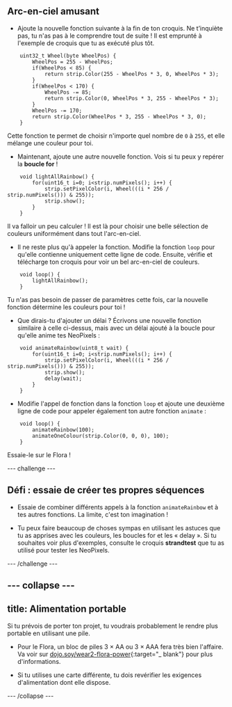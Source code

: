 ## Arc-en-ciel amusant

+ Ajoute la nouvelle fonction suivante à la fin de ton croquis. Ne t’inquiète pas, tu n'as pas à le comprendre tout de suite ! Il est emprunté à l'exemple de croquis que tu as exécuté plus tôt.


```
    uint32_t Wheel(byte WheelPos) {
        WheelPos = 255 - WheelPos;
        if(WheelPos < 85) {
            return strip.Color(255 - WheelPos * 3, 0, WheelPos * 3);
        }
        if(WheelPos < 170) {
            WheelPos -= 85;
            return strip.Color(0, WheelPos * 3, 255 - WheelPos * 3);
        }
        WheelPos -= 170;
        return strip.Color(WheelPos * 3, 255 - WheelPos * 3, 0);
    }
```

Cette fonction te permet de choisir n'importe quel nombre de `0` à `255`, et elle mélange une couleur pour toi.

+ Maintenant, ajoute une autre nouvelle fonction. Vois si tu peux y repérer la **boucle for** !

```
    void lightAllRainbow() {
        for(uint16_t i=0; i<strip.numPixels(); i++) {
            strip.setPixelColor(i, Wheel(((i * 256 / strip.numPixels())) & 255));
            strip.show();
        }
    }
```

Il va falloir un peu calculer ! Il est là pour choisir une belle sélection de couleurs uniformément dans tout l'arc-en-ciel.

+ Il ne reste plus qu'à appeler la fonction. Modifie la fonction `loop` pour qu'elle contienne uniquement cette ligne de code. Ensuite, vérifie et télécharge ton croquis pour voir un bel arc-en-ciel de couleurs.

```
    void loop() {
        lightAllRainbow();
    }
```

Tu n'as pas besoin de passer de paramètres cette fois, car la nouvelle fonction détermine les couleurs pour toi !

+ Que dirais-tu d'ajouter un délai ? Écrivons une nouvelle fonction similaire à celle ci-dessus, mais avec un délai ajouté à la boucle pour qu'elle anime tes NeoPixels :

```
    void animateRainbow(uint8_t wait) {
        for(uint16_t i=0; i<strip.numPixels(); i++) {
            strip.setPixelColor(i, Wheel(((i * 256 / strip.numPixels())) & 255));
            strip.show();
            delay(wait);
        }
    }
```

+ Modifie l'appel de fonction dans la fonction `loop` et ajoute une deuxième ligne de code pour appeler également ton autre fonction `animate` :

```
    void loop() {
        animateRainbow(100);
        animateOneColour(strip.Color(0, 0, 0), 100);
    }
```

Essaie-le sur le Flora !

--- challenge ---

## Défi : essaie de créer tes propres séquences

+ Essaie de combiner différents appels à la fonction `animateRainbow` et à tes autres fonctions. La limite, c'est ton imagination !

+ Tu peux faire beaucoup de choses sympas en utilisant les astuces que tu as apprises avec les couleurs, les boucles for et les « delay ». Si tu souhaites voir plus d'exemples, consulte le croquis **strandtest** que tu as utilisé pour tester les NeoPixels.

--- /challenge ---

--- collapse ---
---
title: Alimentation portable
---

Si tu prévois de porter ton projet, tu voudrais probablement le rendre plus portable en utilisant une pile.

+ Pour le Flora, un bloc de piles 3 × AA ou 3 × AAA fera très bien l'affaire. Va voir sur [dojo.soy/wear2-flora-power](http://dojo.soy/wear2-flora-power){:target="_ blank"} pour plus d'informations.

+ Si tu utilises une carte différente, tu dois revérifier les exigences d'alimentation dont elle dispose.

--- /collapse ---
